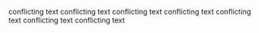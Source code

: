 
conflicting text
conflicting text
conflicting text
conflicting text
conflicting text
conflicting text
conflicting text